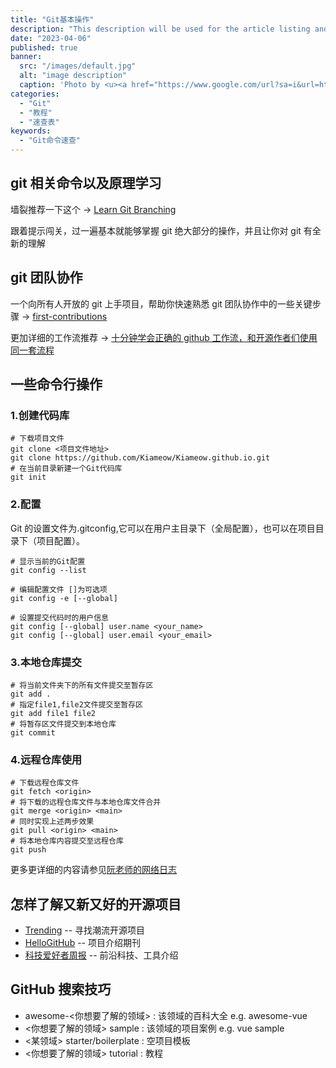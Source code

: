 ```yaml
---
title: "Git基本操作"
description: "This description will be used for the article listing and search results on Google."
date: "2023-04-06"
published: true
banner:
  src: "/images/default.jpg"
  alt: "image description"
  caption: 'Photo by <u><a href="https://www.google.com/url?sa=i&url=https%3A%2F%2Fwww.shiksha.com%2Fonline-courses%2Farticles%2Ftop-git-interview-questions-and-answers%2F&psig=AOvVaw3HU7PNTNGZo-jFRsHnvF96&ust=1714792841414000&source=images&cd=vfe&opi=89978449&ved=0CBIQjRxqFwoTCKjgqqPD8IUDFQAAAAAdAAAAABAQ">Git</a></u>'
categories:
  - "Git"
  - "教程"
  - "速查表"
keywords:
  - "Git命令速查"
---
```


## git 相关命令以及原理学习

墙裂推荐一下这个 -> [Learn Git Branching](https://learngitbranching.js.org/?locale=zh_CN)

跟着提示闯关，过一遍基本就能够掌握 git 绝大部分的操作，并且让你对 git 有全新的理解

## git 团队协作

一个向所有人开放的 git 上手项目，帮助你快速熟悉 git 团队协作中的一些关键步骤 -> [first-contributions](https://github.com/firstcontributions/first-contributions)

更加详细的工作流推荐 -> [十分钟学会正确的 github 工作流，和开源作者们使用同一套流程](https://www.bilibili.com/video/BV19e4y1q7JJ/?spm_id_from=333.337.search-card.all.click&vd_source=ea7e3a32696013a15824af0651dc1a01)

## 一些命令行操作

### 1.创建代码库

```shell
# 下载项目文件
git clone <项目文件地址>
git clone https://github.com/Kiameow/Kiameow.github.io.git
# 在当前目录新建一个Git代码库
git init
```

### 2.配置

Git 的设置文件为.gitconfig,它可以在用户主目录下（全局配置），也可以在项目目录下（项目配置）。

```shell
# 显示当前的Git配置
git config --list

# 编辑配置文件 []为可选项
git config -e [--global]

# 设置提交代码时的用户信息
git config [--global] user.name <your_name>
git config [--global] user.email <your_email>
```

### 3.本地仓库提交

```shell
# 将当前文件夹下的所有文件提交至暂存区
git add .
# 指定file1,file2文件提交至暂存区
git add file1 file2
# 将暂存区文件提交到本地仓库
git commit
```

### 4.远程仓库使用

```shell
# 下载远程仓库文件
git fetch <origin>
# 将下载的远程仓库文件与本地仓库文件合并
git merge <origin> <main>
# 同时实现上述两步效果
git pull <origin> <main>
# 将本地仓库内容提交至远程仓库
git push
```

更多更详细的内容请参见[阮老师的网络日志](https://www.ruanyifeng.com/blog/2015/12/git-cheat-sheet.html)

## 怎样了解又新又好的开源项目

- [Trending](https://github.com/trending/) -- 寻找潮流开源项目
- [HelloGitHub](https://github.com/521xueweihan/HelloGitHub) -- 项目介绍期刊
- [科技爱好者周报](https://github.com/ruanyf/weekly) -- 前沿科技、工具介绍

## GitHub 搜索技巧

- awesome-<你想要了解的领域> : 该领域的百科大全 e.g. awesome-vue
- <你想要了解的领域> sample : 该领域的项目案例 e.g. vue sample
- <某领域> starter/boilerplate : 空项目模板
- <你想要了解的领域> tutorial : 教程
